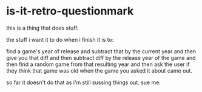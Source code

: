 # is-it-retro-questionmark

this is a thing that does stuff.

the stuff i want it to do when i finish it is to:

find a game's year of release and subtract that by the current year and then give you that diff and then subtract diff by the release year of the game and then find a random game from that resulting year and then ask the user if they think that game was old when the game you asked it about came out.

so far it doesn't do that as i'm still sussing things out. sue me.
